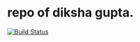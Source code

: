 # repo of diksha gupta.


[![Build Status](https://dev.azure.com/diksha2547Infosys/demo/_apis/build/status/diksha-gupta04.repo?branchName=master)](https://dev.azure.com/diksha2547Infosys/demo/_build/latest?definitionId=1&branchName=master)
